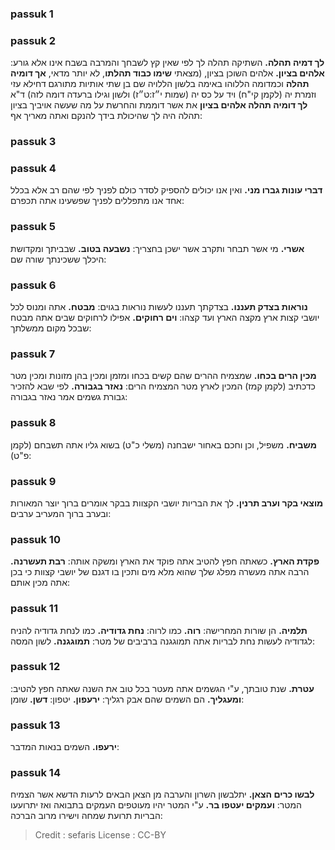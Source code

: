 
### passuk 1

### passuk 2
<b>לך דמיה תהלה.</b> השתיקה תהלה לך לפי שאין קץ לשבחך והמרבה בשבח אינו אלא גורע:
<b>אלהים בציון.</b> אלהים השוכן בציון, (מצאתי <b>שימו כבוד תהלתו</b>, לא יותר מדאי, <b>אך דומיה תהלה</b> וכמדומה הללוהו באימה בלשון הללויה שם בן שתי אותיות מתורגם דחילא עזי וזמרת יה (לקמן קי"ח) ויד על כס יה (שמות י״ז:ט״ז) ולשון וגילו ברעדה דומה לזה) ד"א <b>לך דומיה תהלה אלהים בציון</b> את אשר דוממת והחרשת על מה שעשה אויביך בציון תהלה היה לך שהיכולת בידך להנקם ואתה מאריך אף:

### passuk 3

### passuk 4
<b>דברי עונות גברו מני.</b> ואין אנו יכולים להספיק לסדר כולם לפניך לפי שהם רב אלא בכלל אחד אנו מתפללים לפניך שפשעינו אתה תכפרם:

### passuk 5
<b>אשרי.</b> מי אשר תבחר ותקרב אשר ישכן בחצריך:
<b>נשבעה בטוב.</b> שבביתך ומקדושת היכלך ששכינתך שורה שם:

### passuk 6
<b>נוראות בצדק תעננו.</b> בצדקתך תעננו לעשות נוראות בגוים:
<b>מבטח.</b> אתה ומנוס לכל יושבי קצות ארץ מקצה הארץ ועד קצהו:
<b>וים רחוקים.</b> אפילו לרחוקים שבים אתה מבטח שבכל מקום ממשלתך:

### passuk 7
<b>מכין הרים בכחו.</b> שמצמיח ההרים שהם קשים בכחו ומזמן ומכין בהן מזונות ומכין מטר כדכתיב (לקמן קמז) המכין לארץ מטר המצמיח הרים:
<b>נאזר בגבורה.</b> לפי שבא להזכיר גבורת גשמים אמר נאזר בגבורה:

### passuk 8
<b>משביח.</b> משפיל, וכן וחכם באחור ישבחנה (משלי כ"ט) בשוא גליו אתה תשבחם (לקמן פ"ט):

### passuk 9
<b>מוצאי בקר וערב תרנין.</b> לך את הבריות יושבי הקצוות בבקר אומרים ברוך יוצר המאורות ובערב ברוך המעריב ערבים:

### passuk 10
<b>פקדת הארץ.</b> כשאתה חפץ להטיב אתה פוקד את הארץ ומשקה אותה:
<b>רבת תעשרנה.</b> הרבה אתה מעשרה מפלג שלך שהוא מלא מים ותכין בו דגנם של יושבי קצוות כי בכן אתה מכין אותם:

### passuk 11
<b>תלמיה.</b> הן שורות המחרישה:
<b>רוה.</b> כמו לרוה:
<b>נחת גדודיה.</b> כמו לנחת גדודיה להניח לגדודיה לעשות נחת לבריות אתה תמוגגנה ברביבים של מטר:
<b>תמוגגנה.</b> לשון המסה:

### passuk 12
<b>עטרת.</b> שנת טובתך, ע"י הגשמים אתה מעטר בכל טוב את השנה שאתה חפץ להטיב:
<b>ומעגליך.</b> הם השמים שהם אבק רגליך:
<b>ירעפון.</b> יטפון:
<b>דשן.</b> שומן:

### passuk 13
<b>ירעפו.</b> השמים בנאות המדבר:

### passuk 14
<b>לבשו כרים הצאן.</b> יתלבשון השרון והערבה מן הצאן הבאים לרעות הדשא אשר הצמיח המטר:
<b>ועמקים יעטפו בר.</b> ע"י המטר יהיו מעוטפים העמקים בתבואה ואז יתרועעו הבריות תרועת שמחה וישירו מרוב הברכה:

>Credit : sefaris
>License : CC-BY